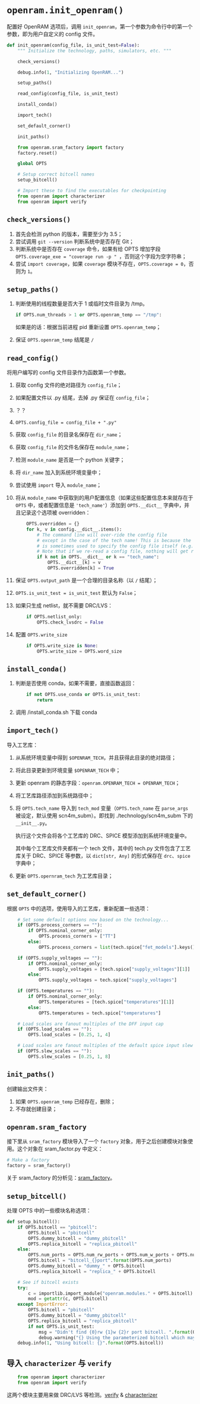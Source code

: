 # `openram.init_openram()`

配置好 OpenRAM 选项后，调用 `init_openram`，第一个参数为命令行中的第一个参数，即为用户自定义的 config 文件。

````python
def init_openram(config_file, is_unit_test=False):
    """ Initialize the technology, paths, simulators, etc. """

    check_versions()

    debug.info(1, "Initializing OpenRAM...")

    setup_paths()

    read_config(config_file, is_unit_test)

    install_conda()

    import_tech()

    set_default_corner()

    init_paths()

    from openram.sram_factory import factory
    factory.reset()

    global OPTS

    # Setup correct bitcell names
    setup_bitcell()

    # Import these to find the executables for checkpointing
    from openram import characterizer
    from openram import verify
````



## `check_versions()`

1. 首先会检测 python 的版本，需要至少为 3.5；
2. 尝试调用 `git --version` 判断系统中是否存在 Git；
3. 判断系统中是否存在 `coverage` 命令，如果有给 OPTS 增加字段 `OPTS.coverage_exe = "coverage run -p " `，否则这个字段为空字符串；
4. 尝试 `import coverage`，如果 `coverage` 模块不存在，`OPTS.coverage = 0`，否则为 `1`。



## `setup_paths()`

1. 判断使用的线程数量是否大于 1 或临时文件目录为 /tmp。

   ````python
   if OPTS.num_threads > 1 or OPTS.openram_temp == "/tmp":
   ````

   如果是的话：根据当前进程 pid 重新设置 `OPTS.openram_temp`；

2. 保证 `OPTS.openram_temp` 结尾是 `/`



## `read_config()`

将用户编写的 config 文件目录作为函数第一个参数。

1. 获取 config 文件的绝对路径为 `config_file`；

2. 如果配置文件以 .py 结尾，去掉 .py 保证在 `config_file`；

3. ？？

4. `OPTS.config_file = config_file + ".py"`

5. 获取 `config_file` 的目录名保存在 `dir_name`；

6. 获取 `config_file` 的文件名保存在 `module_name`；

7. 检测 `module_name` 是否是一个 python 关键字；

8. 将 `dir_name` 加入到系统环境变量中；

9. 尝试使用 `import` 导入 `module_name`；

10. 将从 `module_name` 中获取到的用户配置信息（如果这些配置信息本来就存在于 `OPTS` 中，或者配置信息是 `'tech_name'`）添加到 `OPTS.__dict__` 字典中，并且记录这个选项被 overridden：

    ````python
        OPTS.overridden = {}
        for k, v in config.__dict__.items():
            # The command line will over-ride the config file
            # except in the case of the tech name! This is because the tech name
            # is sometimes used to specify the config file itself (e.g. unit tests)
            # Note that if we re-read a config file, nothing will get read again!
            if k not in OPTS.__dict__ or k == "tech_name":
                OPTS.__dict__[k] = v
                OPTS.overridden[k] = True
    ````

11. 保证 `OPTS.output_path` 是一个合理的目录名称（以 `/` 结尾）；

12. `OPTS.is_unit_test = is_unit_test` 默认为 `False`；

13. 如果只生成 netlist，就不需要 DRC/LVS：

    ````python
        if OPTS.netlist_only:
            OPTS.check_lvsdrc = False
    ````

14. 配置 `OPTS.write_size`

    ````python
        if OPTS.write_size is None:
            OPTS.write_size = OPTS.word_size
    ````



## `install_conda()`

1. 判断是否使用 conda，如果不需要，直接函数返回：

   ````python
       if not OPTS.use_conda or OPTS.is_unit_test:
           return
   ````

2.  调用 /install_conda.sh 下载 conda



## `import_tech()`

导入工艺库：

1. 从系统环境变量中得到 `$OPENRAM_TECH`，并且获得此目录的绝对路径；

2. 将此目录更新到环境变量 `$OPENRAM_TECH` 中；

3. 更新 openram 的静态字段：`openram.OPENRAM_TECH = OPENRAM_TECH`；

4. 将工艺库路径添加到系统路径中；

5. 将 `OPTS.tech_name` 导入到 `tech_mod` 变量（`OPTS.tech_name` 在 `parse_args` 被设定，默认使用 scn4m_subm）。即找到 ./technology/scn4m_subm 下的 `__init__.py`。

   执行这个文件会将各个工艺库的 DRC、SPICE 模型添加到系统环境变量中。

   其中每个工艺库文件夹都有一个 tech 文件，其中的 tech.py 文件包含了工艺库关于 DRC、SPICE 等参数，以 `dict[str, Any]` 的形式保存在 `drc`、`spice` 字典中；

6. 更新 `OPTS.opernram_tech` 为工艺库目录；



## `set_default_corner()`

根据 `OPTS` 中的选项，使用导入的工艺库，重新配置一些选项：

````python
    # Set some default options now based on the technology...
    if (OPTS.process_corners == ""):
        if OPTS.nominal_corner_only:
            OPTS.process_corners = ["TT"]
        else:
            OPTS.process_corners = list(tech.spice["fet_models"].keys())

    if (OPTS.supply_voltages == ""):
        if OPTS.nominal_corner_only:
            OPTS.supply_voltages = [tech.spice["supply_voltages"][1]]
        else:
            OPTS.supply_voltages = tech.spice["supply_voltages"]

    if (OPTS.temperatures == ""):
        if OPTS.nominal_corner_only:
            OPTS.temperatures = [tech.spice["temperatures"][1]]
        else:
            OPTS.temperatures = tech.spice["temperatures"]

    # Load scales are fanout multiples of the DFF input cap
    if (OPTS.load_scales == ""):
        OPTS.load_scales = [0.25, 1, 4]

    # Load scales are fanout multiples of the default spice input slew
    if (OPTS.slew_scales == ""):
        OPTS.slew_scales = [0.25, 1, 8]
````



## `init_paths()`

创建输出文件夹：

1. 如果 `OPTS.openram_temp` 已经存在，删除；
2. 不存就创建目录；



## `openram.sram_factory`

接下里从 `sram_factory` 模块导入了一个 `factory` 对象，用于之后创建模块对象使用。这个对象在 sram_factor.py 中定义：

````python
# Make a factory
factory = sram_factory()
````

关于 sram_factory 的分析见：[sram_factory](./globals/sram_factory.md)。



## `setup_bitcell()`

处理 OPTS 中的一些模块名称选项：

````python
def setup_bitcell():
    if OPTS.bitcell == "pbitcell":
        OPTS.bitcell = "pbitcell"
        OPTS.dummy_bitcell = "dummy_pbitcell"
        OPTS.replica_bitcell = "replica_pbitcell"
    else:
        OPTS.num_ports = OPTS.num_rw_ports + OPTS.num_w_ports + OPTS.num_r_ports
        OPTS.bitcell = "bitcell_{}port".format(OPTS.num_ports)
        OPTS.dummy_bitcell = "dummy_" + OPTS.bitcell
        OPTS.replica_bitcell = "replica_" + OPTS.bitcell

    # See if bitcell exists
    try:
        c = importlib.import_module("openram.modules." + OPTS.bitcell)
        mod = getattr(c, OPTS.bitcell)
    except ImportError:
        OPTS.bitcell = "pbitcell"
        OPTS.dummy_bitcell = "dummy_pbitcell"
        OPTS.replica_bitcell = "replica_pbitcell"
        if not OPTS.is_unit_test:
            msg = "Didn't find {0}rw {1}w {2}r port bitcell. ".format(OPTS.num_rw_ports, OPTS.num_w_ports, OPTS.num_r_ports)
            debug.warning("{} Using the parameterized bitcell which may have suboptimal density.".format(msg))
    debug.info(1, "Using bitcell: {}".format(OPTS.bitcell))
````



## 导入 `characterizer` 与 `verify`

````python
    from openram import characterizer
    from openram import verify
````

这两个模块主要用来做 DRC/LVS 等检测。[verify]() & [characterizer]()

